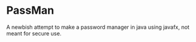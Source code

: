 # PassMan
A newbish attempt to make a password manager in java using javafx, not meant for secure use.
